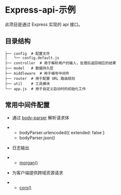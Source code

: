 # Express-api-示例

此项目是通过 Express 实现的 api 接口。

## 目录结构

```
├── config	# 配置文件
│   └── config.default.js
├── controller	# 用于解析用户的输入，处理后返回相应的结果
├── model	# 数据持久层
├── middleware	# 用于编写中间件
├── router	# 用于配置 URL 路由规则
├── util	# 工具模块
└── app.js	# 用于自定义启动时的初始化工作
```

## 常用中间件配置

- 通过 [body-parser](http://expressjs.com/en/resources/middleware/body-parser.html) 解析请求体

- - bodyParser.urlencoded({ extended: false }
  - bodyParser.json()

- 日志输出

- - [morgan()](http://expressjs.com/resources/middleware/morgan.html)

- 为客户端提供跨域资源请求

- - [cors()](http://expressjs.com/en/resources/middleware/cors.html)
